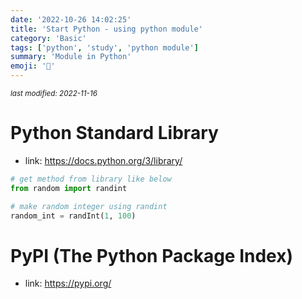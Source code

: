 ```yaml
---
date: '2022-10-26 14:02:25'
title: 'Start Python - using python module'
category: 'Basic'
tags: ['python', 'study', 'python module']
summary: 'Module in Python'
emoji: '📝' 
---
```


<small><em>last modified: 2022-11-16</em></small>

# Python Standard Library
- link: https://docs.python.org/3/library/
```python
# get method from library like below
from random import randint

# make random integer using randint
random_int = randInt(1, 100)
```

# PyPI (The Python Package Index)
- link: https://pypi.org/